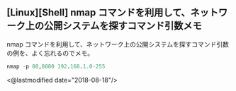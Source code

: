 ## [Linux][Shell] nmap コマンドを利用して、ネットワーク上の公開システムを探すコマンド引数メモ

nmap コマンドを利用して、ネットワーク上の公開システムを探すコマンド引数の例を、よく忘れるのでメモ。

```sql
nmap -p 80,8080 192.168.1.0-255
```

<@lastmodified date="2018-08-18"/>

